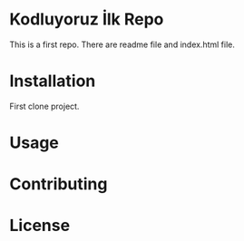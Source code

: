 # Kodluyoruz İlk Repo

This is a first repo. There are readme file and index.html file.

# Installation

First clone project. 




# Usage



# Contributing


# License

